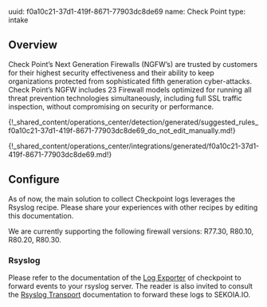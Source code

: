 uuid: f0a10c21-37d1-419f-8671-77903dc8de69
name: Check Point
type: intake

## Overview

Check Point’s Next Generation Firewalls (NGFW’s) are trusted by customers for their highest security effectiveness and their ability to keep organizations protected from sophisticated fifth generation cyber-attacks. Check Point’s NGFW includes 23 Firewall models optimized for running all threat prevention technologies simultaneously, including full SSL traffic inspection, without compromising on security or performance.


{!_shared_content/operations_center/detection/generated/suggested_rules_f0a10c21-37d1-419f-8671-77903dc8de69_do_not_edit_manually.md!}

{!_shared_content/operations_center/integrations/generated/f0a10c21-37d1-419f-8671-77903dc8de69.md!}

## Configure

As of now, the main solution to collect Checkpoint logs leverages the Rsyslog recipe. Please share your experiences with other recipes by editing this documentation.

We are currently supporting the following firewall versions: R77.30, R80.10, R80.20, R80.30.

### Rsyslog

Please refer to the documentation of the [Log Exporter](https://supportcenter.checkpoint.com/supportcenter/portal?eventSubmit_doGoviewsolutiondetails=&solutionid=sk122323) of checkpoint to forward events to your rsyslog server. The reader is also invited to consult the [Rsyslog Transport](../../../ingestion_methods/rsyslog/) documentation to forward these logs to SEKOIA.IO.
